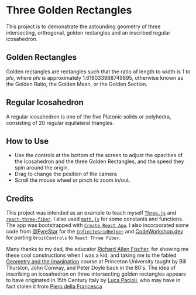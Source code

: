 # Three Golden Rectangles

This project is to demonstrate the astounding geometry of three intersecting, orthogonal, golden rectangles and an inscribed regular icosahedron.

## Golden Rectangles

Golden rectangles are rectangles such that the ratio of length to width is 1 to *phi*, where *phi* is approximately 1.618033988749895, otherwise known as the Golden Ratio, the Golden Mean, or the Golden Section.

## Regular Icosahedron

A regular icosahedron is one of the five Platonic solids or polyhedra, consisting of 20 regular equilateral triangles.

## How to Use

* Use the controls at the bottom of the screen to adjust the opacities of the Icosahedron and the three Golden Rectangles, and the speed they spin around the origin.
* Drag to change the position of the camera
* Scroll the mouse wheel or pinch to zoom in/out.

## Credits

This project was intended as an example to teach myself [`Three.js`](https://threejs.org/) and [`react-three-fiber`](https://github.com/pmndrs/react-three-fiber). I also used [`math.js`](https://mathjs.org/docs/reference/functions/sqrt.html) for some constants and functions. The app was bootstrapped with [`Create React App`](https://create-react-app.dev/). I also incorporated some code from [@FyreStar](https://github.com/Fyrestar) for the [`InfiniteGridHelper`](https://github.com/Fyrestar/THREE.InfiniteGridHelper) and [CodeWorkshop.dev](https://codeworkshop.dev/blog/2020-04-03-adding-orbit-controls-to-react-three-fiber/) for porting `OrbitControls` to `React Three Fiber`.

Many thanks to my dad, the educator [Richard Allen Fischer](http://richardallenfischer.com/), for showing me these cool constructions when I was a kid, and taking me to the fabled [Geometry and the Imagination](https://lamington.wordpress.com/about/) course at Princeton University taught by Bill Thurston, John Conway, and Peter Doyle back in the 80's. The idea of inscribing an icosahedron on three intersecting golden rectangles appears to have originated in 15th Century Italy by [Luca Pacioli](https://en.wikipedia.org/wiki/Divina_proportione), who may have in fact stolen it from [Piero della Francesca](https://en.wikipedia.org/wiki/Piero_della_Francesca)
